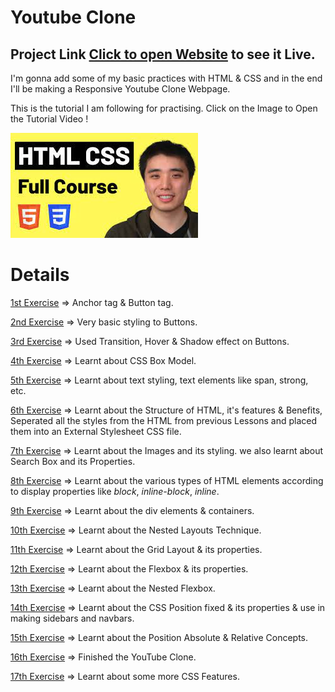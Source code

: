 # Youtube Clone

## Project Link [Click to open Website](https://stackritesh.me/youtube-clone/) to see it Live.

I'm gonna add some of my basic practices with HTML & CSS and in the end I'll be making a Responsive Youtube Clone Webpage.

This is the tutorial I am following for practising. Click on the Image to Open the Tutorial Video !

[![HTML_CSS_PRACTICE](thumbnails/course-thumbnail.jpg)](https://www.youtube.com/watch?v=G3e-cpL7ofc)

# Details

[1st Exercise](https://github.com/git-ritesh/youtube-clone/tree/master/intro-to-html/Lesson%2001) => Anchor tag & Button tag.

[2nd Exercise](https://github.com/git-ritesh/youtube-clone/tree/master/intro-to-html/Lesson%2002) => Very basic styling to Buttons.

[3rd Exercise](https://github.com/git-ritesh/youtube-clone/tree/master/intro-to-html/Lesson%2003) => Used Transition, Hover & Shadow effect on Buttons.

[4th Exercise](https://github.com/git-ritesh/youtube-clone/tree/master/intro-to-html/Lesson%2004) => Learnt about CSS Box Model.

[5th Exercise](https://github.com/git-ritesh/youtube-clone/tree/master/intro-to-html/Lesson%2005) => Learnt about text styling, text elements like span, strong, etc.

[6th Exercise](https://github.com/git-ritesh/youtube-clone/tree/master/intro-to-html/Lesson%2006) => Learnt about the Structure of HTML, it's features & Benefits, Seperated all the styles from the HTML from previous Lessons and placed them into an External Stylesheet CSS file.

[7th Exercise](https://github.com/git-ritesh/youtube-clone/tree/master/intro-to-html/Lesson%2007) => Learnt about the Images and its styling. we also learnt about Search Box and its Properties.

[8th Exercise](https://github.com/git-ritesh/youtube-clone/tree/master/intro-to-html/Lesson%2008) => Learnt about the various types of HTML elements according to display properties like _block_, _inline-block_, _inline_.

[9th Exercise](https://github.com/git-ritesh/youtube-clone/tree/master/intro-to-html/Lesson%2009) => Learnt about the div elements & containers.

[10th Exercise](https://github.com/git-ritesh/youtube-clone/tree/master/intro-to-html/Lesson%2010) => Learnt about the Nested Layouts Technique.

[11th Exercise](https://github.com/git-ritesh/youtube-clone/tree/master/intro-to-html/Lesson%2011) => Learnt about the Grid Layout & its properties.

[12th Exercise](https://github.com/git-ritesh/youtube-clone/tree/master/intro-to-html/Lesson%2012) => Learnt about the Flexbox & its properties.

[13th Exercise](https://github.com/git-ritesh/youtube-clone/tree/master/intro-to-html/Lesson%2013) => Learnt about the Nested Flexbox.

[14th Exercise](https://github.com/git-ritesh/youtube-clone/tree/master/intro-to-html/Lesson%2014) => Learnt about the CSS Position fixed & its properties & use in making sidebars and navbars.

[15th Exercise](https://github.com/git-ritesh/youtube-clone/tree/master/intro-to-html/Lesson%2015) => Learnt about the Position Absolute & Relative Concepts.

[16th Exercise](https://github.com/git-ritesh/youtube-clone/tree/master/intro-to-html/Lesson%2016) => Finished the YouTube Clone. 

[17th Exercise](https://github.com/git-ritesh/youtube-clone/tree/master/intro-to-html/Lesson%2017) => Learnt about some more CSS Features. 

